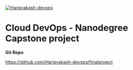 [![Hariprakash-devops](https://circleci.com/gh/Hariprakash-devops/finalproject.svg?style=svg)](https://app.circleci.com/pipelines/github/Hariprakash-devops/finalproject)

# Cloud DevOps - Nanodegree Capstone project

**Git Repo**

https://github.com/Hariprakash-devops/finalproject
